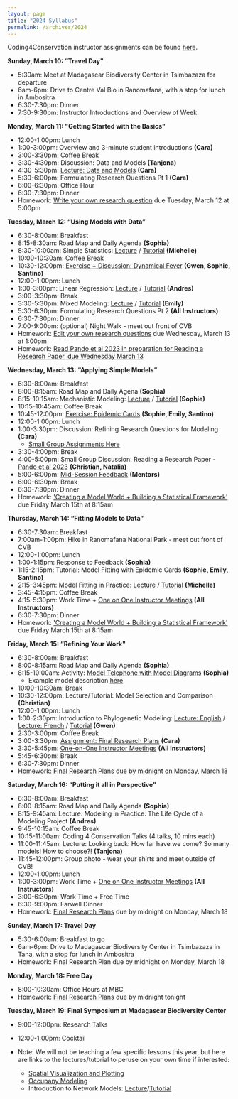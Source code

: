 ```yaml
---
layout: page
title: "2024 Syllabus"
permalink: /archives/2024
---
```


Coding4Conservation instructor assignments can be found [here](https://docs.google.com/spreadsheets/d/1ZjxvkAT7jIKUf3aRo44CfVzxGAhFiOnHqtvaz9qLJjg/edit#gid=0).

**Sunday, March 10: “Travel Day”**

* 5:30am: Meet at Madagascar Biodiversity Center in Tsimbazaza for departure
* 6am-6pm: Drive to Centre Val Bio in Ranomafana, with a stop for lunch in Ambositra
* 6:30-7:30pm: Dinner
* 7:30-9:30pm: Instructor Introductions and Overview of Week

**Monday, March 11: "Getting Started with the Basics"**

* 12:00-1:00pm: Lunch 
* 1:00-3:00pm: Overview and 3-minute student introductions __(Cara)__
* 3:00-3:30pm: Coffee Break
* 3:30-4:30pm: Discussion: Data and Models __(Tanjona)__
* 4:30-5:30pm: [Lecture: Data and Models](/assets/2024/Lectures/Data_and_Models.pdf) __(Cara)__
* 5:30-6:00pm: Formulating Research Questions Pt 1 __(Cara)__
* 6:00-6:30pm: Office Hour
* 6:30-7:30pm: Dinner
* Homework: [Write your own research question](/assets/2024/Activities/HW_Formulating_Research_Questions_1.pdf) due Tuesday, March 12 at 5:00pm

**Tuesday, March 12: “Using Models with Data”**

* 6:30-8:00am: Breakfast
* 8:15-8:30am: Road Map and Daily Agenda __(Sophia)__
* 8:30-10:00am: Simple Statistics: [Lecture](/assets/2024/Lectures/e2m2-2024_basic-stats-slides.pdf) / [Tutorial](/assets/2024/Tutorials/e2m2-2024_basic-stats.zip) __(Michelle)__
* 10:00-10:30am: Coffee Break
* 10:30-12:00pm: [Exercise + Discussion: Dynamical Fever](/assets/2024/Activities/Dynamical_Fever/Dynamical_Fever_Download.zip) __(Gwen, Sophie, Santino)__
* 12:00-1:00pm: Lunch
* 1:00-3:00pm: Linear Regression: [Lecture](/assets/2024/Lectures/IntroductionToLinearRegression.pdf) / [Tutorial](/assets/2024/Tutorials/LinearRegressionTutorial.zip) __(Andres)__
* 3:00-3:30pm: Break
* 3:30-5:30pm: Mixed Modeling: [Lecture](/assets/2024/Lectures/MixedModeling_Lecture.pdf.zip) / [Tutorial](/assets/2024/Tutorials/MixedModeling_Tutorial.zip) __(Emily)__
* 5:30-6:30pm: Formulating Research Questions Pt 2 __(All Instructors)__
* 6:30-7:30pm: Dinner
* 7:00-9:00pm: (optional) Night Walk - meet out front of CVB
* Homework: [Edit your own research questions](/assets/2024/Activities/HW_Formulating_Research_Questions_2.pdf) due Wednesday, March 13 at 1:00pm
* Homework: [Read Pando et al 2023 in preparation for Reading a Research Paper, due Wednesday March 13](/assets/2024/Activities/Pando2023.pdf.zip)

**Wednesday, March 13: “Applying Simple Models”**

* 6:30-8:00am: Breakfast
* 8:00-8:15am: Road Map and Daily Agena __(Sophia)__
* 8:15-10:15am: Mechanistic Modeling: [Lecture](/assets/2024/Lectures/Intro_CompartmentalModels_2024.pdf.zip) / [Tutorial](/assets/2024/Tutorials/CompartmentalModelsTutorial.zip) __(Sophie)__
* 10:15-10:45am: Coffee Break
* 10:45-12:00pm: [Exercise: Epidemic Cards](/assets/2024/Activities/Epidemic_Cards_Activity.zip) __(Sophie, Emily, Santino)__
* 12:00-1:00pm: Lunch
* 1:00-3:30pm: Discussion: Refining Research Questions for Modeling __(Cara)__
  * [Small Group Assignments Here](https://docs.google.com/spreadsheets/d/1hSNkbGIJUiamAFf97jvcvh7ijub_1Nfsw5o7QXyVufI/edit#gid=0) 
* 3:30-4:00pm: Break
* 4:00-5:00pm: Small Group Discussion: Reading a Research Paper - [Pando et al 2023](/assets/2024/Activities/Pando2023.pdf.zip) __(Christian, Natalia)__
* 5:00-6:00pm: [Mid-Session Feedback](https://airtable.com/appDoZIQe5GFKNwNC/shrN5ezIFv9zjqP7H) __(Mentors)__
* 6:00-6:30pm: Break
* 6:30-7:30pm: Dinner
* Homework: ['Creating a Model World + Building a Statistical Framework'](/assets/2024/Activities/Model_Framework_HW.pdf) due Friday March 15th at 8:15am

**Thursday, March 14: “Fitting Models to Data”**

* 6:30-7:30am: Breakfast
* 7:00am-1:00pm: Hike in Ranomafana National Park - meet out front of CVB
* 12:00-1:00pm: Lunch
* 1:00-1:15pm: Response to Feedback __(Sophia)__
* 1:15-2:15pm: Tutorial: Model Fitting with Epidemic Cards __(Sophie, Emily, Santino)__
* 2:15-3:45pm: Model Fitting in Practice: [Lecture](/assets/2024/Lectures/model-fitting_2024.pdf) / [Tutorial](/assets/2024/Tutorials/model-fitting-2024.zip) __(Michelle)__
* 3:45-4:15pm: Coffee Break 
* 4:15-5:30pm: Work Time + [One on One Instructor Meetings](https://docs.google.com/spreadsheets/d/1rvJdwhpfZw9JnVRG-zc0tqeI8YSdqjkxt1YhTZ5egLU/edit) __(All Instructors)__
* 6:30-7:30pm: Dinner
* Homework: ['Creating a Model World + Building a Statistical Framework'](/assets/2024/Activities/Model_Framework_HW.pdf) due Friday March 15th at 8:15am
  
**Friday, March 15: “Refining Your Work"**

* 6:30-8:00am: Breakfast
* 8:00-8:15am: Road Map and Daily Agenda __(Sophia)__
* 8:15-10:00am: Activity: [Model Telephone with Model Diagrams](/assets/2024/Activities/Model_Telephone_Description.docx) __(Sophia)__
    * Example model description [here](/assets/2024/Activities/Model_Telephone_Example_Model_Description.pdf)
* 10:00-10:30am: Break
* 10:30-12:00pm: Lecture/Tutorial: Model Selection and Comparison __(Christian)__
* 12:00-1:00pm: Lunch
* 1:00-2:30pm: Introduction to Phylogenetic Modeling: [Lecture: English](/assets/2024/Lectures/phylogenetics_lecture.pdf.zip) / [Lecture: French](/assets/2024/Lectures/phylogenetics_lecture_french.pdf.zip) / [Tutorial](/assets/2024/Tutorials/intro_phylogenetics_tutorial.zip) __(Gwen)__
* 2:30-3:00pm: Coffee Break
* 3:00-3:30pm: [Assignment: Final Research Plans](/assets/2024/Activities/E2M2-Final-Research-Plan-2024.docx) __(Cara)__
* 3:30-5:45pm: [One-on-One Instructor Meetings](https://docs.google.com/spreadsheets/d/1rvJdwhpfZw9JnVRG-zc0tqeI8YSdqjkxt1YhTZ5egLU/edit) __(All Instructors)__
* 5:45-6:30pm: Break
* 6:30-7:30pm: Dinner
* Homework: [Final Research Plans](/assets/2024/Activities/E2M2-Final-Research-Plan-2024.docx) due by midnight on Monday, March 18

**Saturday, March 16: “Putting it all in Perspective”**

* 6:30-8:00am: Breakfast
* 8:00-8:15am: Road Map and Daily Agenda __(Sophia)__
* 8:15-9:45am: Lecture: Modeling in Practice: The Life Cycle of a Modeling Project __(Andres)__
* 9:45-10:15am: Coffee Break
* 10:15-11:00am: Coding 4 Conservation Talks (4 talks, 10 mins each)
* 11:00-11:45am: Lecture: Looking back: How far have we come? So many models! How to choose?! __(Tanjona)__
* 11:45-12:00pm: Group photo - wear your shirts and meet outside of CVB!
* 12:00-1:00pm: Lunch
* 1:00-3:00pm: Work Time + [One on One Instructor Meetings](https://docs.google.com/spreadsheets/d/1rvJdwhpfZw9JnVRG-zc0tqeI8YSdqjkxt1YhTZ5egLU/edit) __(All Instructors)__
* 3:00-6:30pm: Work Time + Free Time
* 6:30-9:00pm: Farwell Dinner
* Homework: [Final Research Plans](/assets/2024/Activities/E2M2-Final-Research-Plan-2024.docx) due by midnight on Monday, March 18

**Sunday, March 17: Travel Day**
* 5:30-6:00am: Breakfast to go
* 6am-6pm: Drive to Madagascar Biodiversity Center in Tsimbazaza in Tana, with a stop for lunch in Ambositra
* Homework: Final Research Plan due by midnight on Monday, March 18

**Monday, March 18: Free Day**
* 8:00-10:30am: Office Hours at MBC
* Homework: [Final Research Plans](/assets/2024/Activities/E2M2-Final-Research-Plan-2024.docx) due by midnight tonight

**Tuesday, March 19: Final Symposium at Madagascar Biodiversity Center**
* 9:00-12:00pm: Research Talks
* 12:00-1:00pm: Cocktail 

* Note: We will not be teaching a few specific lessons this year, but here are links to the lectures/tutorial to peruse on your own time if interested:
  * [Spatial Visualization and Plotting](/assets/2020/Tutorials/IntroSpatial.zip)
  * [Occupany Modeling](/assets/2019/4_Occupancy.zip)
  * Introduction to Network Models: [Lecture](/assets/2022/Lectures/network-lecture-2022.pdf)/[Tutorial](/assets/2022/Tutorials/network_tutorial.zip)



